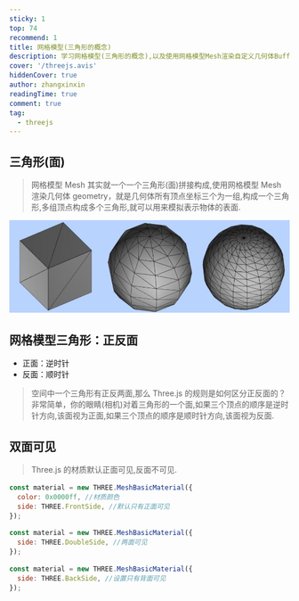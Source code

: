 ```yaml
---
sticky: 1
top: 74
recommend: 1
title: 网格模型(三角形的概念)
description: 学习网格模型(三角形的概念),以及使用网格模型Mesh渲染自定义几何体BufferGeometry的顶点坐标
cover: '/threejs.avis'
hiddenCover: true
author: zhangxinxin
readingTime: true
comment: true
tag:
  - threejs
---
```


## 三角形(面)

> 网格模型 Mesh 其实就一个一个三角形(面)拼接构成,使用网格模型 Mesh 渲染几何体 geometry，就是几何体所有顶点坐标三个为一组,构成一个三角形,多组顶点构成多个三角形,就可以用来模拟表示物体的表面.

![](../../public/threejs/三角形.jpg)

## 网格模型三角形：正反面

- 正面：逆时针
- 反面：顺时针

> 空间中一个三角形有正反两面,那么 Three.js 的规则是如何区分正反面的？非常简单，你的眼睛(相机)对着三角形的一个面,如果三个顶点的顺序是逆时针方向,该面视为正面,如果三个顶点的顺序是顺时针方向,该面视为反面.

## 双面可见

> Three.js 的材质默认正面可见,反面不可见.

```js
const material = new THREE.MeshBasicMaterial({
  color: 0x0000ff, //材质颜色
  side: THREE.FrontSide, //默认只有正面可见
});
```

```js
const material = new THREE.MeshBasicMaterial({
  side: THREE.DoubleSide, //两面可见
});
```

```js
const material = new THREE.MeshBasicMaterial({
  side: THREE.BackSide, //设置只有背面可见
});
```
